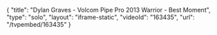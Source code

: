 {
    "title": "Dylan Graves - Volcom Pipe Pro 2013 Warrior - Best Moment",
    "type": "solo",
    "layout": "iframe-static",
    "videoId": "163435",
    "url": "\/tvpembed\/163435"
}